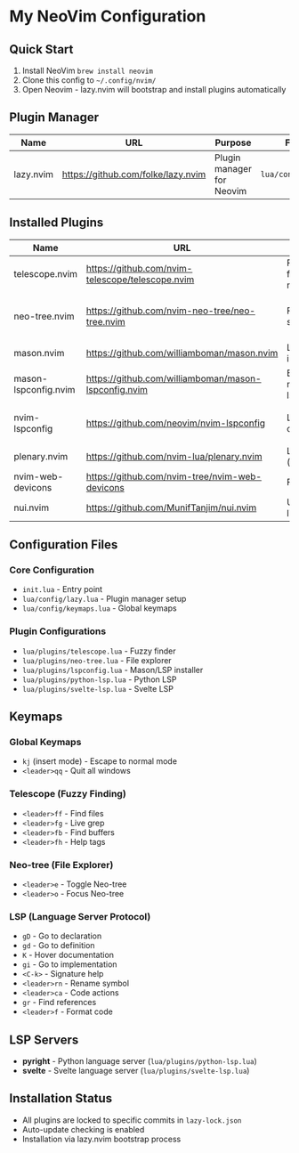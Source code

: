 # My NeoVim Configuration

## Quick Start

1. Install NeoVim `brew install neovim`
2. Clone this config to `~/.config/nvim/`
3. Open Neovim - lazy.nvim will bootstrap and install plugins automatically

## Plugin Manager

| Name | URL | Purpose | File Path |
|------|-----|---------|-----------|
| lazy.nvim | https://github.com/folke/lazy.nvim | Plugin manager for Neovim | `lua/config/lazy.lua` |

## Installed Plugins

| Name | URL | Purpose | File Path | Dependencies |
|------|-----|---------|-----------|--------------|
| telescope.nvim | https://github.com/nvim-telescope/telescope.nvim | Fuzzy finder for files, text, and more | `lua/plugins/telescope.lua` | plenary.nvim |
| neo-tree.nvim | https://github.com/nvim-neo-tree/neo-tree.nvim | File explorer sidebar | `lua/plugins/neo-tree.lua` | plenary.nvim, nvim-web-devicons, nui.nvim |
| mason.nvim | https://github.com/williamboman/mason.nvim | LSP/DAP/formatter installer | `lua/plugins/lspconfig.lua` | mason-lspconfig.nvim |
| mason-lspconfig.nvim | https://github.com/williamboman/mason-lspconfig.nvim | Bridge between mason and lspconfig | Auto-loaded dependency | None |
| nvim-lspconfig | https://github.com/neovim/nvim-lspconfig | LSP client configurations | `lua/plugins/python-lsp.lua`, `lua/plugins/svelte-lsp.lua` | mason.nvim, mason-lspconfig.nvim |
| plenary.nvim | https://github.com/nvim-lua/plenary.nvim | Lua utility library (dependency) | Auto-loaded dependency | None |
| nvim-web-devicons | https://github.com/nvim-tree/nvim-web-devicons | File type icons | Auto-loaded dependency | None |
| nui.nvim | https://github.com/MunifTanjim/nui.nvim | UI component library | Auto-loaded dependency | None |

## Configuration Files

### Core Configuration
- `init.lua` - Entry point
- `lua/config/lazy.lua` - Plugin manager setup
- `lua/config/keymaps.lua` - Global keymaps

### Plugin Configurations
- `lua/plugins/telescope.lua` - Fuzzy finder
- `lua/plugins/neo-tree.lua` - File explorer
- `lua/plugins/lspconfig.lua` - Mason/LSP installer
- `lua/plugins/python-lsp.lua` - Python LSP
- `lua/plugins/svelte-lsp.lua` - Svelte LSP

## Keymaps

### Global Keymaps
- `kj` (insert mode) - Escape to normal mode  
- `<leader>qq` - Quit all windows

### Telescope (Fuzzy Finding)
- `<leader>ff` - Find files
- `<leader>fg` - Live grep
- `<leader>fb` - Find buffers  
- `<leader>fh` - Help tags

### Neo-tree (File Explorer)
- `<leader>e` - Toggle Neo-tree
- `<leader>o` - Focus Neo-tree

### LSP (Language Server Protocol)
- `gD` - Go to declaration
- `gd` - Go to definition  
- `K` - Hover documentation
- `gi` - Go to implementation
- `<C-k>` - Signature help
- `<leader>rn` - Rename symbol
- `<leader>ca` - Code actions
- `gr` - Find references
- `<leader>f` - Format code

## LSP Servers
- **pyright** - Python language server (`lua/plugins/python-lsp.lua`)
- **svelte** - Svelte language server (`lua/plugins/svelte-lsp.lua`)

## Installation Status
- All plugins are locked to specific commits in `lazy-lock.json`
- Auto-update checking is enabled
- Installation via lazy.nvim bootstrap process
